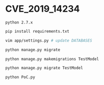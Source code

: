 # CVE_2019_14234

`python 2.7.x`
```bash
pip install requirements.txt
```

```bash
vim app/settings.py # update DATABASES
```

```bash
python manage.py migrate
```

```bash
python manage.py makemigrations TestModel
```

```bash
python manage.py migrate TestModel
```

```bash
python PoC.py
```